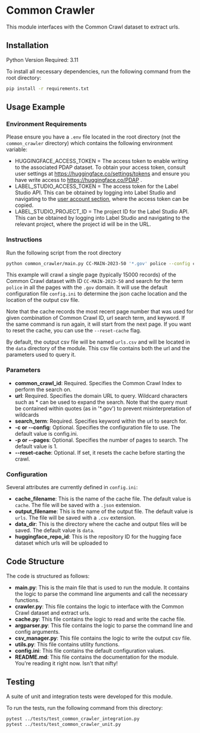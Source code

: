 # Common Crawler

This module interfaces with the Common Crawl dataset to extract urls.

## Installation

Python Version Required: 3.11

To install all necessary dependencies, run the following command from the root directory:

```bash
pip install -r requirements.txt
```


## Usage Example

### Environment Requirements

Please ensure you have a `.env` file located in the root directory (not the `common_crawler` directory) 
which contains the following environment variable:

* HUGGINGFACE_ACCESS_TOKEN = The access token to enable writing to the associated PDAP dataset.
To obtain your access token, consult user settings at <https://huggingface.co/settings/tokens>
and ensure you have write access to <https://huggingface.co/PDAP> .
* LABEL_STUDIO_ACCESS_TOKEN = The access token for the Label Studio API. This can be
  obtained by logging into Label Studio and navigating to the [user account section](https://app.heartex.com/user/account), where the access token can be copied.
* LABEL_STUDIO_PROJECT_ID = The project ID for the Label Studio API. This can be
  obtained by logging into Label Studio and navigating to the relevant project, where the project id will be in the URL.

### Instructions

Run the following script from the root directory
```bash
python common_crawler/main.py CC-MAIN-2023-50 '*.gov' police --config common_crawler/config.ini --pages 2
```

This example will crawl a single page (typically 15000 records) of the Common Crawl dataset with ID `CC-MAIN-2023-50` 
and search for the term `police` in all the pages with the `.gov` domain. It will use the default configuration file `config.ini`
to determine the json cache location and the location of the output csv file. 

Note that the cache records the most recent page number that was used for given combination of Common Crawl ID, url search term, and keyword. 
If the same command is run again, it will start from the next page.
If you want to reset the cache, you can use the `--reset-cache` flag.

By default, the output csv file will be named `urls.csv` and will be located in the `data`  directory of the module.
This csv file contains both the url and the parameters used to query it.

### Parameters

- **common_crawl_id**: Required. Specifies the Common Crawl Index to perform the search on.
- **url**: Required. Specifies the domain URL to query. Wildcard characters such as * can be used to expand the search. Note that the query must be contained within quotes (as in '*.gov') to prevent misinterpretation of wildcards
- **search_term**: Required. Specifies keyword within the url to search for.
- **-c or --config**: Optional. Specifies the configuration file to use. The default value is config.ini.
- **-p or --pages**: Optional. Specifies the number of pages to search. The default value is 1.
- **--reset-cache**: Optional. If set, it resets the cache before starting the crawl.

### Configuration

Several attributes are currently defined in `config.ini`:
- **cache_filename**: This is the name of the cache file. The default value is `cache`. The file will be saved with a `.json` extension.
- **output_filename**: This is the name of the output file. The default value is `urls`. The file will be saved with a `.csv` extension.
- **data_dir**: This is the directory where the cache and output files will be saved. The default value is `data`.
- **huggingface_repo_id**: This is the repository ID for the hugging face dataset which urls will be uploaded to

## Code Structure 

The code is structured as follows:
- **main.py**: This is the main file that is used to run the module. It contains the logic to parse the command line arguments and call the necessary functions.
- **crawler.py**: This file contains the logic to interface with the Common Crawl dataset and extract urls.
- **cache.py**: This file contains the logic to read and write the cache file.
- **argparser.py**: This file contains the logic to parse the command line and config arguments.
- **csv_manager.py**: This file contains the logic to write the output csv file.
- **utils.py**: This file contains utility functions.
- **config.ini**: This file contains the default configuration values.
- **README.md**: This file contains the documentation for the module. You're reading it right now. Isn't that nifty!

## Testing

A suite of unit and integration tests were developed for this module.

To run the tests, run the following command from this directory:

```bash
pytest ../tests/test_common_crawler_integration.py
pytest ../tests/test_common_crawler_unit.py
```